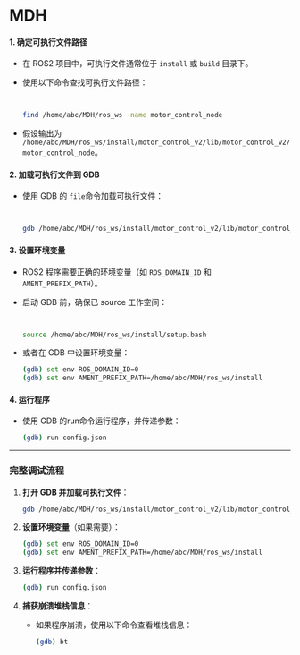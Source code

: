 # MDH

#### **1. 确定可执行文件路径**

- 在 ROS2 项目中，可执行文件通常位于 `install` 或 `build` 目录下。

- 使用以下命令查找可执行文件路径：

  ```bash
  
  
  find /home/abc/MDH/ros_ws -name motor_control_node
  ```

- 假设输出为 `/home/abc/MDH/ros_ws/install/motor_control_v2/lib/motor_control_v2/motor_control_node`。

#### **2. 加载可执行文件到 GDB**

- 使用 GDB 的 `file`命令加载可执行文件：

  ```bash
  
  
  gdb /home/abc/MDH/ros_ws/install/motor_control_v2/lib/motor_control_v2/motor_control_node
  ```

#### **3. 设置环境变量**

- ROS2 程序需要正确的环境变量（如 `ROS_DOMAIN_ID` 和 `AMENT_PREFIX_PATH`）。

- 启动 GDB 前，确保已 source 工作空间：

  ```bash
  
  
  source /home/abc/MDH/ros_ws/install/setup.bash
  ```

- 或者在 GDB 中设置环境变量：

  ```bash
  (gdb) set env ROS_DOMAIN_ID=0
  (gdb) set env AMENT_PREFIX_PATH=/home/abc/MDH/ros_ws/install
  ```

#### **4. 运行程序**

- 使用 GDB 的run命令运行程序，并传递参数：

  ```bash
  (gdb) run config.json
  ```

------

### **完整调试流程**

1. **打开 GDB 并加载可执行文件**：

   ```bash
   gdb /home/abc/MDH/ros_ws/install/motor_control_v2/lib/motor_control_v2/motor_control_node
   ```

2. **设置环境变量**（如果需要）：

   ```bash
   (gdb) set env ROS_DOMAIN_ID=0
   (gdb) set env AMENT_PREFIX_PATH=/home/abc/MDH/ros_ws/install
   ```

3. **运行程序并传递参数**：

   ```bash
   (gdb) run config.json
   ```

4. **捕获崩溃堆栈信息**：

   - 如果程序崩溃，使用以下命令查看堆栈信息：

     ```bash
     (gdb) bt
     ```


